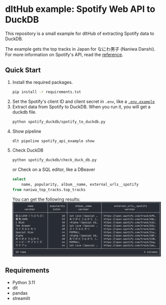 # dltHub example: Spotify Web API to DuckDB

This repository is a small example for dltHub of extracting Spotify data to DuckDB.

The example gets the top tracks in Japan for なにわ男子 (Naniwa Danshi). For more information on Spotify's API, read the [reference](https://developer.spotify.com/documentation/web-api/reference/get-an-artists-top-tracks).


## Quick Start
1. Install the required packages.
    ```bash
    pip install -r requirements.txt
    ```
2. Set the Spotify's client ID and client secret in `.env`, like a [`.env.example`](spotify_duckdb/.env.example)
3. Extract data from Spotify to DuckDB. When you run it, you will get a duckdb file.
   ```bash
   python spotify_duckdb/spotify_to_duckdb.py
   ```
4. Show pipeline
   ```bash
   dlt pipeline spotify_api_example show
   ```
5. Check DuckDB
   ```bash
   python spotify_duckdb/check_duck_db.py
   ```
   or Check on a SQL editor, like a DBeaver
   ```sql
   select
       name, popularity, album__name, external_urls__spotify
   from naniwa_top_tracks.top_tracks
   ```
   You can get the following results:
   ![](./materials/duckdb_result_example.png)

## Requirements
- Python 3.11
- dlt
- pandas
- streamlit
   